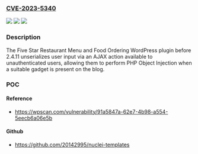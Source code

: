 ### [CVE-2023-5340](https://cve.mitre.org/cgi-bin/cvename.cgi?name=CVE-2023-5340)
![](https://img.shields.io/static/v1?label=Product&message=Five%20Star%20Restaurant%20Menu%20and%20Food%20Ordering&color=blue)
![](https://img.shields.io/static/v1?label=Version&message=0%3C%202.4.11%20&color=brighgreen)
![](https://img.shields.io/static/v1?label=Vulnerability&message=CWE-502%20Deserialization%20of%20Untrusted%20Data&color=brighgreen)

### Description

The Five Star Restaurant Menu and Food Ordering WordPress plugin before 2.4.11 unserializes user input via an AJAX action available to unauthenticated users, allowing them to perform PHP Object Injection when a suitable gadget is present on the blog.

### POC

#### Reference
- https://wpscan.com/vulnerability/91a5847a-62e7-4b98-a554-5eecb6a06e5b

#### Github
- https://github.com/20142995/nuclei-templates

